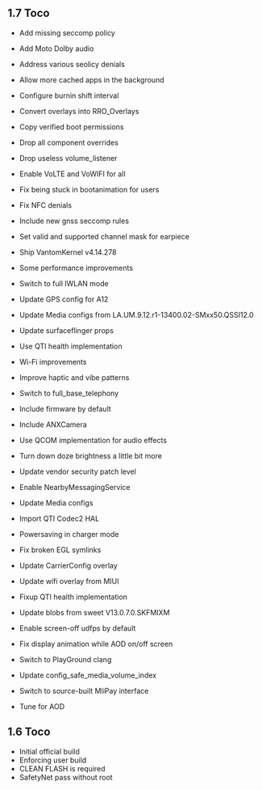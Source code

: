 ## 1.7 Toco

- Add missing seccomp policy
- Add Moto Dolby audio
- Address various seolicy denials
- Allow more cached apps in the background
- Configure burnin shift interval
- Convert overlays into RRO_Overlays
- Copy verified boot permissions
- Drop all component overrides
- Drop useless volume_listener
- Enable VoLTE and VoWIFI for all
- Fix being stuck in bootanimation for users
- Fix NFC denials
- Include new gnss seccomp rules
- Set valid and supported channel mask for earpiece
- Ship VantomKernel v4.14.278
- Some performance improvements
- Switch to full IWLAN mode
- Update GPS config for A12
- Update Media configs from LA.UM.9.12.r1-13400.02-SMxx50.QSSI12.0
- Update surfaceflinger props
- Use QTI health implementation
- Wi-Fi improvements

- Improve haptic and vibe patterns
- Switch to full_base_telephony
- Include firmware by default
- Include ANXCamera
- Use QCOM implementation for audio effects
- Turn down doze brightness a little bit more
- Update vendor security patch level
- Enable NearbyMessagingService
- Update Media configs
- Import QTI Codec2 HAL
- Powersaving in charger mode
- Fix broken EGL symlinks
- Update CarrierConfig overlay
- Update wifi overlay from MIUI
- Fixup QTI health implementation
- Update blobs from sweet V13.0.7.0.SKFMIXM
- Enable screen-off udfps by default
- Fix display animation while AOD on/off screen
- Switch to PlayGround clang
- Update config_safe_media_volume_index
- Switch to source-built MliPay interface
- Tune for AOD

## 1.6 Toco

- Initial official build
- Enforcing user build
- CLEAN FLASH is required
- SafetyNet pass without root
